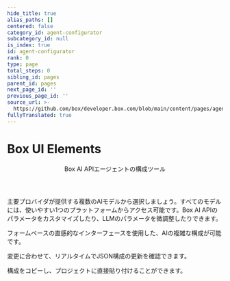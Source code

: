```yaml
---
hide_title: true
alias_paths: []
centered: false
category_id: agent-configurator
subcategory_id: null
is_index: true
id: agent-configurator
rank: 0
type: page
total_steps: 0
sibling_id: pages
parent_id: pages
next_page_id: ''
previous_page_id: ''
source_url: >-
  https://github.com/box/developer.box.com/blob/main/content/pages/agent-configurator/index.md
fullyTranslated: true
---
```

# Box UI Elements

<Centered wide id="buie">

<HeroImage type="Agents" imageWidth="548" imageHeight="493">

<Header>

Box AI APIエージェントの構成ツール

</Header>

主要プロバイダが提供する複数のAIモデルから選択しましょう。すべてのモデルには、使いやすい1つのプラットフォームからアクセス可能です。Box AI APIのパラメータをカスタマイズしたり、LLMのパラメータを微調整したりできます。

</HeroImage>

</Centered>

<Centered mid>

<TileGrid rows="3">

<Tile type="code-new" title="視覚的な構成">

フォームベースの直感的なインターフェースを使用した、AIの複雑な構成が可能です。

</Tile>

<Tile type="ai" title="リアルタイムのプレビュー">

変更に合わせて、リアルタイムでJSON構成の更新を確認できます。

</Tile>

<Tile type="export" title="エクスポートと共有">

構成をコピーし、プロジェクトに直接貼り付けることができます。

</Tile>

</TileGrid>

</Centered>

<Centered mid>

<!-- Config component -->

<AgentConfiguration>

</AgentConfiguration>

</Centered>
